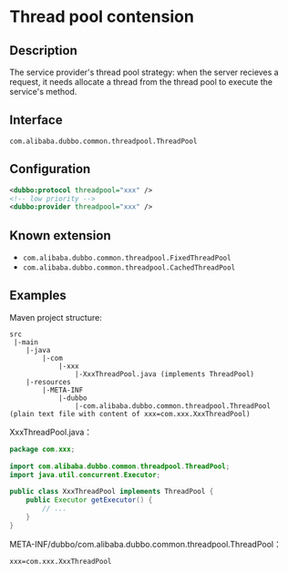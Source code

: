 # Thread pool contension

## Description

The service provider's thread pool strategy: when the server recieves a request, it needs allocate a thread from the thread pool to execute the service's method.

## Interface

`com.alibaba.dubbo.common.threadpool.ThreadPool`

## Configuration

```xml
<dubbo:protocol threadpool="xxx" />
<!-- low priority -->
<dubbo:provider threadpool="xxx" />
```

## Known extension

* `com.alibaba.dubbo.common.threadpool.FixedThreadPool`
* `com.alibaba.dubbo.common.threadpool.CachedThreadPool`

## Examples

Maven project structure:

```
src
 |-main
    |-java
        |-com
            |-xxx
                |-XxxThreadPool.java (implements ThreadPool)
    |-resources
        |-META-INF
            |-dubbo
                |-com.alibaba.dubbo.common.threadpool.ThreadPool (plain text file with content of xxx=com.xxx.XxxThreadPool)
```

XxxThreadPool.java：

```java
package com.xxx;
 
import com.alibaba.dubbo.common.threadpool.ThreadPool;
import java.util.concurrent.Executor;
 
public class XxxThreadPool implements ThreadPool {
    public Executor getExecutor() {
        // ...
    }
}
```

META-INF/dubbo/com.alibaba.dubbo.common.threadpool.ThreadPool：

```properties
xxx=com.xxx.XxxThreadPool
```

